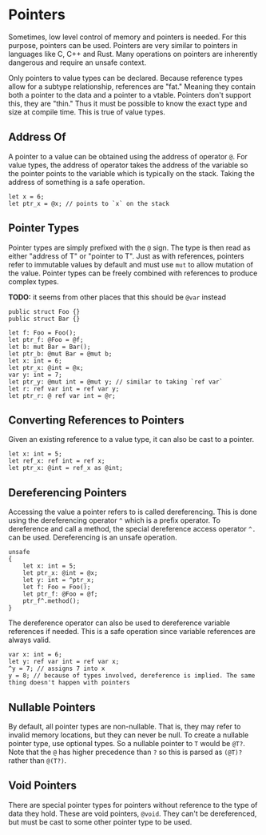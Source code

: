 # Pointers

Sometimes, low level control of memory and pointers is needed. For this purpose, pointers can be
used. Pointers are very similar to pointers in languages like C, C++ and Rust. Many operations on
pointers are inherently dangerous and require an unsafe context.

Only pointers to value types can be declared. Because reference types allow for a subtype
relationship, references are "fat." Meaning they contain both a pointer to the data and a pointer to
a vtable. Pointers don't support this, they are "thin." Thus it must be possible to know the exact
type and size at compile time. This is true of value types.

## Address Of

A pointer to a value can be obtained using the address of operator `@`. For value types, the address
of operator takes the address of the variable so the pointer points to the variable which is
typically on the stack. Taking the address of something is a safe operation.

```azoth
let x = 6;
let ptr_x = @x; // points to `x` on the stack
```

## Pointer Types

Pointer types are simply prefixed with the `@` sign. The type is then read as either "address of T"
or "pointer to T". Just as with references, pointers refer to immutable values by default and must
use `mut` to allow mutation of the value. Pointer types can be freely combined with references to
produce complex types.

**TODO:** it seems from other places that this should be `@var` instead

```azoth
public struct Foo {}
public struct Bar {}

let f: Foo = Foo();
let ptr_f: @Foo = @f;
let b: mut Bar = Bar();
let ptr_b: @mut Bar = @mut b;
let x: int = 6;
let ptr_x: @int = @x;
var y: int = 7;
let ptr_y: @mut int = @mut y; // similar to taking `ref var`
let r: ref var int = ref var y;
let ptr_r: @ ref var int = @r;
```

## Converting References to Pointers

Given an existing reference to a value type, it can also be cast to a pointer.

```azoth
let x: int = 5;
let ref_x: ref int = ref x;
let ptr_x: @int = ref_x as @int;
```

## Dereferencing Pointers

Accessing the value a pointer refers to is called dereferencing. This is done using the
dereferencing operator `^` which is a prefix operator. To dereference and call a method, the special
dereference access operator `^.` can be used. Dereferencing is an unsafe operation.

```azoth
unsafe
{
    let x: int = 5;
    let ptr_x: @int = @x;
    let y: int = ^ptr_x;
    let f: Foo = Foo();
    let ptr_f: @Foo = @f;
    ptr_f^.method();
}
```

The dereference operator can also be used to dereference variable references if needed. This is a
safe operation since variable references are always valid.

```azoth
var x: int = 6;
let y: ref var int = ref var x;
^y = 7; // assigns 7 into x
y = 8; // because of types involved, dereference is implied. The same thing doesn't happen with pointers
```

## Nullable Pointers

By default, all pointer types are non-nullable. That is, they may refer to invalid memory locations,
but they can never be null. To create a nullable pointer type, use optional types. So a nullable
pointer to `T` would be `@T?`. Note that the `@` has higher precedence than `?` so this is parsed as
`(@T)?` rather than `@(T?)`.

## Void Pointers

There are special pointer types for pointers without reference to the type of data they hold. These
are void pointers, `@void`. They can't be dereferenced, but must be cast to some other pointer type
to be used.

